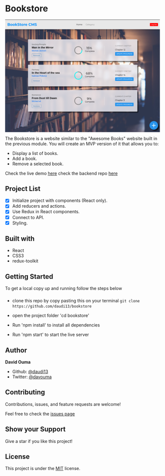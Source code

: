 # Bookstore

![](./public/images/Screenshot%20.png)
The Bookstore is a website similar to the "Awesome Books" website built in the previous module. You will create an MVP version of it that allows you to:


- Display a list of books.
- Add a book.
- Remove a selected book.

Check the live demo [here](https://bookstorecms.vercel.app/)
check the backend repo [here](https://github.com/daudi13/bookstoreAuthApi)

## Project List

- [x] Initialize project with components (React only).
- [x] Add reducers and actions.
- [x] Use Redux in React components.
- [x] Connect to API.
- [x] Styling.

## Built with
- React
- CSS3
- redux-toolkit

## Getting Started
To get a local copy up and running follow the steps below

### 
- clone this repo by copy pasting this on your terminal ``git clone https://github.com/daudi13/bookstore``

- open the project folder 'cd bookstore'
- Run 'npm install' to install all dependencies
- Run 'npm start' to start the live server

## Author
**David Ouma**
- Github: [@daudi13](https://github.com/daudi13/)
- Twitter: [@davouma](https://github.com/daudi13/)

## Contributing
Contributions, issues, and feature requests are welcome!

Feel free to check the [issues page](https://github.com/daudi13/math-magician/issues)

## Show your Support
Give a star if you like this project!


## License
This project is under the [MIT](./LICENSE) license.
